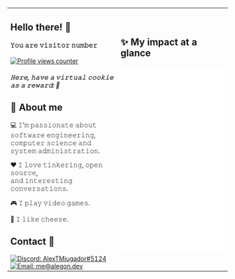 <div align="center">
<table>
	<tr>
		<td>
			<h2>Hello there! 👋</h2>
			<h4>𝚈𝚘𝚞 𝚊𝚛𝚎 𝚟𝚒𝚜𝚒𝚝𝚘𝚛 𝚗𝚞𝚖𝚋𝚎𝚛</h4>
			<a href="#hello-there-"><img src="https://count.getloli.com/get/@:gh-profile-views-counter?theme=moebooru" alt="Profile views counter"></a>
			<h5>𝙷𝚎𝚛𝚎, 𝚑𝚊𝚟𝚎 𝚊 𝚟𝚒𝚛𝚝𝚞𝚊𝚕 𝚌𝚘𝚘𝚔𝚒𝚎 𝚊𝚜 𝚊 𝚛𝚎𝚠𝚊𝚛𝚍: 🍪</h5>
			<h2>📖 About me</h2>
			<p>💻 𝙸'𝚖 𝚙𝚊𝚜𝚜𝚒𝚘𝚗𝚊𝚝𝚎 𝚊𝚋𝚘𝚞𝚝 𝚜𝚘𝚏𝚝𝚠𝚊𝚛𝚎 𝚎𝚗𝚐𝚒𝚗𝚎𝚎𝚛𝚒𝚗𝚐,<br>𝚌𝚘𝚖𝚙𝚞𝚝𝚎𝚛 𝚜𝚌𝚒𝚎𝚗𝚌𝚎 𝚊𝚗𝚍 𝚜𝚢𝚜𝚝𝚎𝚖 𝚊𝚍𝚖𝚒𝚗𝚒𝚜𝚝𝚛𝚊𝚝𝚒𝚘𝚗.</p>
			<p>❤️ 𝙸 𝚕𝚘𝚟𝚎 𝚝𝚒𝚗𝚔𝚎𝚛𝚒𝚗𝚐, 𝚘𝚙𝚎𝚗 𝚜𝚘𝚞𝚛𝚌𝚎,<br>𝚊𝚗𝚍 𝚒𝚗𝚝𝚎𝚛𝚎𝚜𝚝𝚒𝚗𝚐 𝚌𝚘𝚗𝚟𝚎𝚛𝚜𝚊𝚝𝚒𝚘𝚗𝚜.</p>
			<p>🎮 𝙸 𝚙𝚕𝚊𝚢 𝚟𝚒𝚍𝚎𝚘 𝚐𝚊𝚖𝚎𝚜.</p>
			<p>🧀 𝙸 𝚕𝚒𝚔𝚎 𝚌𝚑𝚎𝚎𝚜𝚎.</p>
			<h2>Contact 🤝</h2>
			<a href="#contact-"><img src="https://img.shields.io/badge/Discord-AlexTMjugador%235124-5865F2?style=flat-square&logo=discord&logoColor=white" alt="Discord: AlexTMjugador#5124"></a>
			<a href="mailto:me@alegon.dev"><img src="https://img.shields.io/badge/Email-me@alegon.dev-EA4335?style=flat-square" alt="Email: me@alegon.dev"></a>
		</td>
		<td width="50%">
			<h2>✨ My impact at a glance</h2>
			<a href="https://raw.githubusercontent.com/AlexTMjugador/AlexTMjugador/main/github-metrics.svg"><img src="/github-metrics.svg" alt="Metrics"></a>
		</td>
	</tr>
</table>
</div>
